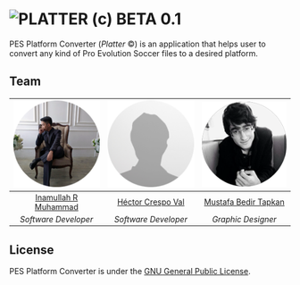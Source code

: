 # ![PLATTER (c) BETA 0.1](http://i.imgur.com/O0AWGrk.png)

PES Platform Converter (*Platter* ©) is an application that helps user to convert any kind of Pro Evolution Soccer files to a desired platform.


## Team

[![Inamullah R Muhammad](https://raw.githubusercontent.com/NAU-ACM/ACM-Showcase/master/img/profile_images/rasuna.png)](https://irasuna.github.io) | [![Héctor Crespo Val](https://raw.githubusercontent.com/NAU-ACM/ACM-Showcase/master/img/team-small-1.png)](https://www.evo-web.co.uk/members/smeagol75.253380) | [![Mustafa Bedir Tapkan](https://raw.githubusercontent.com/NAU-ACM/ACM-Showcase/master/img/profile_images/bedir.png)](http://bedirtapkan.me)
:---:|:---:|:---:
[Inamullah R Muhammad](https://irasuna.github.io) | [Héctor Crespo Val](https://www.evo-web.co.uk/members/smeagol75.253380) | [Mustafa Bedir Tapkan](http://bedirtapkan.me)
*Software Developer*|*Software Developer*|*Graphic Designer*


## License

PES Platform Converter is under the [GNU General Public License][GNU].

[GNU]:LICENSE